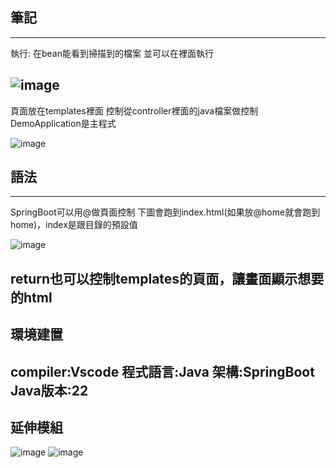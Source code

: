 ## 筆記
---
執行:
在bean能看到掃描到的檔案
並可以在裡面執行

![image](https://github.com/peipei930725/Java_final/assets/114333331/00e65f0e-2448-44da-aa03-7156871377ce)
---
頁面放在templates裡面
控制從controller裡面的java檔案做控制
DemoApplication是主程式

![image](https://github.com/peipei930725/Java_final/assets/114333331/f1744ae4-9971-4a20-98af-efbe9cee778c)

## 語法
---
SpringBoot可以用@做頁面控制
下圖會跑到index.html(如果放@home就會跑到home)，index是跟目錄的預設值

![image](https://github.com/peipei930725/Java_final/assets/114333331/0c2b2c8e-eb15-4d9a-b6fd-e7ccd7c46122)

return也可以控制templates的頁面，讓畫面顯示想要的html
---
## 環境建置
compiler:Vscode
程式語言:Java
架構:SpringBoot
Java版本:22
---
## 延伸模組
![image](https://github.com/peipei930725/Java_final/assets/114333331/4246dfba-1f9b-4f23-8ee9-186f09e41385)
![image](https://github.com/peipei930725/Java_final/assets/114333331/dbb07bf2-4aff-4f8a-9636-d17c6dc0df8a)


